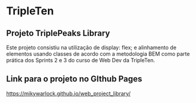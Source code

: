 # TripleTen

## Projeto TriplePeaks Library

Este projeto consistiu na utilização de display: flex; e alinhamento de elementos usando classes de acordo com a metodologia BEM como parte prática dos Sprints 2 e 3 do curso de Web Dev da TripleTen.

## Link para o projeto no GIthub Pages

https://mikywarlock.github.io/web_project_library/
